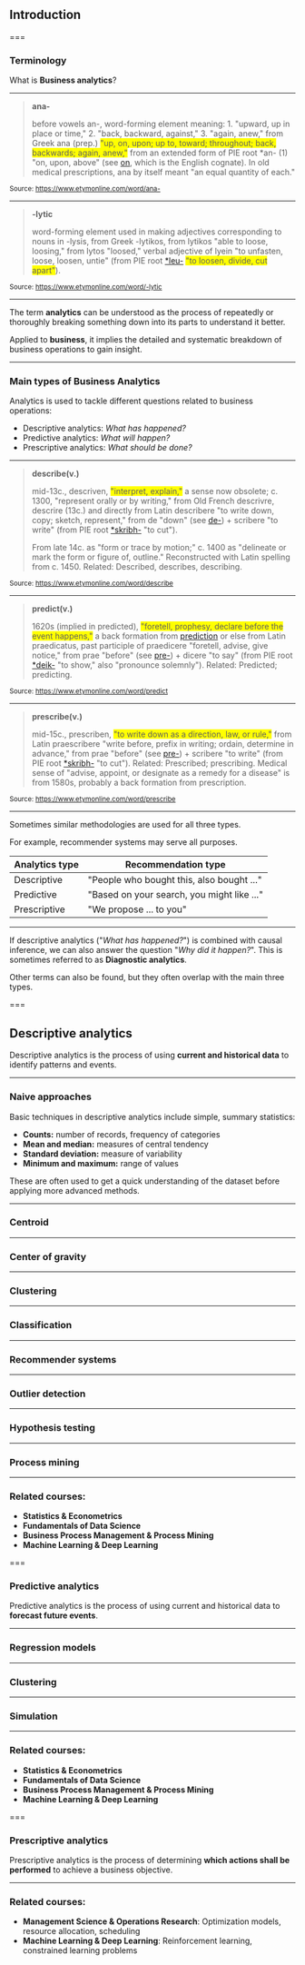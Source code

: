 ## Introduction

===

### Terminology

What is **Business analytics**?

---

> **ana-**
>
> before vowels an-, word-forming element meaning: 1. "upward, up in place or time," 2. "back, backward, against," 3. "again, anew," from Greek ana (prep.) <span style="background-color:yellow;">"up, on, upon; up to, toward; throughout; back, backwards; again, anew,"</span> from an extended form of PIE root *an- (1) "on, upon, above" (see [on](https://www.etymonline.com/word/on), which is the English cognate). In old medical prescriptions, ana by itself meant "an equal quantity of each."
<!-- .element style="text-align: left;font-family: 'Times New Roman', Times, serif;"-->

<small>Source: https://www.etymonline.com/word/ana-</small>

---

> **-lytic**
>
> word-forming element used in making adjectives corresponding to nouns in -lysis, from Greek -lytikos, from lytikos "able to loose, loosing," from lytos "loosed," verbal adjective of lyein "to unfasten, loose, loosen, untie" (from PIE root [*leu-](https://www.etymonline.com/word/*leu-) <span style="background-color:yellow;">"to loosen, divide, cut apart"</span>).
<!-- .element style="text-align: left;font-family: 'Times New Roman', Times, serif;"-->

<small>Source: https://www.etymonline.com/word/-lytic</small>

---

The term **analytics** can be understood as the process of repeatedly or thoroughly breaking something down into its parts to understand it better. 

Applied to **business**, it implies the detailed and systematic breakdown of business operations to gain insight.

---

### Main types of Business Analytics

Analytics is used to tackle different questions related to business operations:

- Descriptive analytics: *What has happened?*
- Predictive analytics: *What will happen?*
- Prescriptive analytics: *What should be done?*

---

> **describe(v.)**
>
> mid-13c., descriven, <span style="background-color:yellow;">"interpret, explain,"</span> a sense now obsolete; c. 1300, "represent orally or by writing," from Old French descrivre, descrire (13c.) and directly from Latin describere "to write down, copy; sketch, represent," from de "down" (see [de-](https://www.etymonline.com/word/de-)) + scribere "to write" (from PIE root [*skribh-](https://www.etymonline.com/word/*skribh-) "to cut").
>
> From late 14c. as "form or trace by motion;" c. 1400 as "delineate or mark the form or figure of, outline." Reconstructed with Latin spelling from c. 1450. Related: Described, describes, describing.
<!-- .element style="text-align: left;font-family: 'Times New Roman', Times, serif;"-->

<small>Source: https://www.etymonline.com/word/describe</small>

---

> **predict(v.)**
>
> 1620s (implied in predicted), <span style="background-color:yellow;">"foretell, prophesy, declare before the event happens,"</span> a back formation from [prediction](https://www.etymonline.com/word/prediction) or else from Latin praedicatus, past participle of praedicere "foretell, advise, give notice," from prae "before" (see [pre-](https://www.etymonline.com/word/pre-)) + dicere "to say" (from PIE root [*deik-](https://www.etymonline.com/word/*deik-) "to show," also "pronounce solemnly"). Related: Predicted; predicting.
<!-- .element style="text-align: left;font-family: 'Times New Roman', Times, serif;"-->

<small>Source: https://www.etymonline.com/word/predict</small>

---

> **prescribe(v.)**
>
> mid-15c., prescriben, <span style="background-color:yellow;">"to write down as a direction, law, or rule,"</span> from Latin praescribere "write before, prefix in writing; ordain, determine in advance," from prae "before" (see [pre-](https://www.etymonline.com/word/pre-)) + scribere "to write" (from PIE root [*skribh-](https://www.etymonline.com/word/*skribh-) "to cut"). Related: Prescribed; prescribing. Medical sense of "advise, appoint, or designate as a remedy for a disease" is from 1580s, probably a back formation from prescription.
<!-- .element style="text-align: left;font-family: 'Times New Roman', Times, serif;"-->

<small>Source: https://www.etymonline.com/word/prescribe</small>

---

Sometimes similar methodologies are used for all three types.

For example, recommender systems may serve all purposes.

| Analytics type | Recommendation type                         |
|----------------|---------------------------------------------|
| Descriptive    | "People who bought this, also bought ..."   |
| Predictive     | "Based on your search, you might like ..."  |
| Prescriptive   | "We propose ... to you"                     |

---

If descriptive analytics ("*What has happened?*")  is combined with causal inference, we can also answer the question "*Why did it happen?*". This is sometimes referred to as **Diagnostic analytics**.

Other terms can also be found, but they often overlap with the main three types.

===

## Descriptive analytics  

Descriptive analytics is the process of using **current and historical data** to identify patterns and events. 

---

### Naive approaches

Basic techniques in descriptive analytics include simple, summary statistics:

- **Counts:** number of records, frequency of categories
- **Mean and median:** measures of central tendency
- **Standard deviation:** measure of variability
- **Minimum and maximum:** range of values

These are often used to get a quick understanding of the dataset before applying more advanced methods.

---

### Centroid

---

### Center of gravity

---

### Clustering

---

### Classification

---

### Recommender systems

---

### Outlier detection

---

### Hypothesis testing

---

### Process mining

---

### Related courses:

- **Statistics & Econometrics**
- **Fundamentals of Data Science**
- **Business Process Management & Process Mining**
- **Machine Learning & Deep Learning**

===

### Predictive analytics  

Predictive analytics is the process of using current and historical data to **forecast future events**.

---

### Regression models

---

### Clustering

---

### Simulation

---

### Related courses:

- **Statistics & Econometrics**
- **Fundamentals of Data Science**
- **Business Process Management & Process Mining**
- **Machine Learning & Deep Learning**

===

### Prescriptive analytics

Prescriptive analytics is the process of determining **which actions shall be performed** to achieve a business objective.

---

### Related courses:

- **Management Science & Operations Research**: Optimization models, resource allocation, scheduling  
- **Machine Learning & Deep Learning**: Reinforcement learning, constrained learning problems


